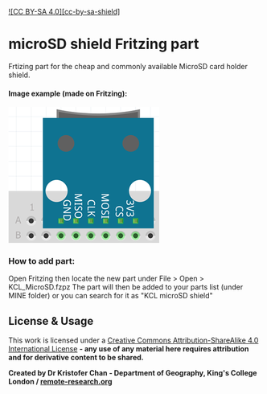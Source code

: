 [![CC BY-SA 4.0][cc-by-sa-shield]][cc-by-sa]

# microSD shield Fritzing part
Frtizing part for the cheap and commonly available MicroSD card holder shield.


#### Image example (made on Fritzing):

![microSD shield](KCL_MicroSD.PNG)



### How to add part:
Open Fritzing then locate the new part under File > Open > KCL_MicroSD.fzpz The part will then be added to your parts list (under MINE folder) or you can search for it as "KCL microSD shield"




## License & Usage
This work is licensed under a [Creative Commons Attribution-ShareAlike 4.0 International License](http://creativecommons.org/licenses/by-sa/4.0/) **- any use of any material here requires attribution and for derivative content to be shared.**

**Created by Dr Kristofer Chan - Department of Geography, King's College London / [remote-research.org](https://remote-research.org)**


[cc-by-sa]: http://creativecommons.org/licenses/by-sa/4.0/
[cc-by-sa-image]: https://licensebuttons.net/l/by-sa/4.0/88x31.png
